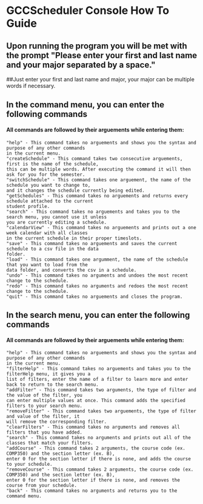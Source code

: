 # GCCScheduler Console How To Guide

## Upon running the program you will be met with the prompt "Please enter your first and last name and your major separated by a space."
##Just enter your first and last name and major, your major can be multiple words if necessary.

## In the command menu, you can enter the following commands
#### All commands are followed by their arguements while entering them:
```
"help" - This command takes no arguements and shows you the syntax and purpose of any other commands
in the current menu.
"createSchedule" - This command takes two consecutive arguements, first is the name of the schedule,
this can be multiple words. After executing the command it will then ask for you for the semester.
"switchSchedule" - This command takes one arguement, the name of the schedule you want to change to,
and it changes the schedule currently being edited.
"getSchedules" - This command takes no arguements and returns every schedule attached to the current
student profile.
"search" - This command takes no arguements and takes you to the search menu, you cannot use it unless
you are currently editing a schedule.
"calendarView" - This command takes no arguements and prints out a one week calendar with all classes
in the current schedule in their proper timeslots.
"save" - This command takes no arguements and saves the current schedule to a csv file in the data
folder.
"load" - This command takes one argumment, the name of the schedule that you want to load from the
data folder, and converts the csv in a schedule.
"undo" - This command takes no arguments and undoes the most recent change to the schedule.
"redo" - This command takes no arguments and redoes the most recent change to the schedule.
"quit" - This command takes no arguements and closes the program.
```

## In the search menu, you can enter the following commands
#### All commands are followed by their arguements while entering them:
```
"help" - This command takes no arguements and shows you the syntax and purpose of any other commands
in the current menu.
"filterHelp" - This command takes no arguements and takes you to the filterHelp menu, it gives you a
list of filters, enter the name of a filter to learn more and enter back to return to the search menu.
"addFilter" - This command takes two arguments, the type of filter and the value of the filter, you
can enter multiple values at once. This command adds the specified filters to your search menu.
"removeFilter" - This command takes two arguements, the type of filter and value of the filter, it
will remove the corresponding filter.
"clearFilters" - This command takes no arguments and removes all filters that you have added.
"search" - This command takes no arguments and prints out all of the classes that match your filters.
"addCourse" - This command takes 2 arguments, the course code (ex. COMP350) and the section letter (ex. B),
enter 0 for the section letter if there is none, and adds the course to your schedule.
"removeCourse" - This command takes 2 arguments, the course code (ex. COMP350) and the section letter (ex. B),
enter 0 for the section letter if there is none, and removes the course from your schedule.
"back" - This command takes no arguments and returns you to the command menu.
```
